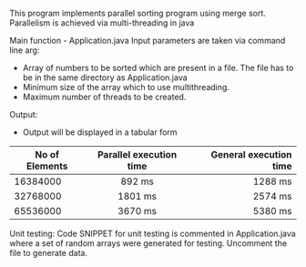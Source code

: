 This program implements parallel sorting program using merge sort. Parallelism is achieved via multi-threading in java

Main function - Application.java
Input parameters are taken via command line arg: 
- Array of numbers to be sorted which are present in a file. The file has to be in the same directory as Application.java
- Minimum size of the array which to use multithreading.
- Maximum number of threads to be created.
    
Output:
- Output will be displayed in a tabular form 

| No of Elements| Parallel execution time| General execution time  |
| ------------- |:-------------:| ------------:|
| 16384000 	    |  892 ms 	    |       1288 ms|
|  32768000 	|   1801 ms     |       2574 ms|
|  65536000     |   3670 ms     |       5380 ms|

Unit testing:
    Code SNIPPET for unit testing is commented in Application.java where a set of random arrays were generated for testing.
    Uncomment the file to generate data.
